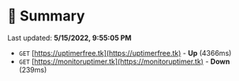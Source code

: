 # 📖 Summary
Last updated: **5/15/2022, 9:55:05 PM**

- `GET` [https://uptimerfree.tk](https://uptimerfree.tk) - **Up** (4366ms)
- `GET` [https://monitoruptimer.tk](https://monitoruptimer.tk) - **Down** (239ms)
